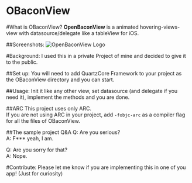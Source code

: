 OBaconView
==========  
#What is OBaconView?
**OpenBaconView** is a animated hovering-views-view with datasource/delegate like a tableView for iOS.

##Screenshots:
![OpenBaconView Logo](http://www.unet.univie.ac.at/~a0846794/OBaconView/OBaconViewScreenshot.png "OpenBaconView in Action")

#Background:
I used this in a private Project of mine and decided to give it to the public.

##Set up:
You will need to add QuartzCore Framework to your project as the OBaconView directory and you can start.

##Usage:
Init it like any other view, set datasource (and delegate if you need it), implement the methods and you are done.

##ARC
This project uses only ARC.  
If you are not using ARC in your project, add `-fobjc-arc` as a compiler flag for all the files of OBaconView.

##The sample project Q&A
Q: Are you serious?  
A: F*** yeah, I am.  

Q: Are you sorry for that?  
A: Nope.

#Contribute:
Please let me know if you are implementing this in one of you app! (Just for curiosity)